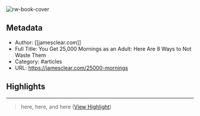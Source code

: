 ![rw-book-cover](https://readwise-assets.s3.amazonaws.com/static/images/article3.5c705a01b476.png)

## Metadata
- Author: [[jamesclear.com]]
- Full Title: You Get 25,000 Mornings as an Adult: Here Are 8 Ways to Not Waste Them
- Category: #articles
- URL: https://jamesclear.com/25000-mornings

## Highlights
***

> here, here, and here ([View Highlight](https://instapaper.com/read/1493282115/19113390))

